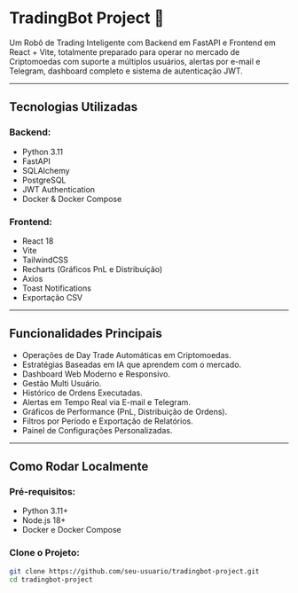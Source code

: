 # TradingBot Project 🚀

Um Robô de Trading Inteligente com Backend em FastAPI e Frontend em React + Vite, totalmente preparado para operar no mercado de Criptomoedas com suporte a múltiplos usuários, alertas por e-mail e Telegram, dashboard completo e sistema de autenticação JWT.

---

## Tecnologias Utilizadas

### Backend:
- Python 3.11
- FastAPI
- SQLAlchemy
- PostgreSQL
- JWT Authentication
- Docker & Docker Compose

### Frontend:
- React 18
- Vite
- TailwindCSS
- Recharts (Gráficos PnL e Distribuição)
- Axios
- Toast Notifications
- Exportação CSV

---

## Funcionalidades Principais

- Operações de Day Trade Automáticas em Criptomoedas.
- Estratégias Baseadas em IA que aprendem com o mercado.
- Dashboard Web Moderno e Responsivo.
- Gestão Multi Usuário.
- Histórico de Ordens Executadas.
- Alertas em Tempo Real via E-mail e Telegram.
- Gráficos de Performance (PnL, Distribuição de Ordens).
- Filtros por Período e Exportação de Relatórios.
- Painel de Configurações Personalizadas.

---

## Como Rodar Localmente

### Pré-requisitos:
- Python 3.11+
- Node.js 18+
- Docker e Docker Compose

### Clone o Projeto:
```bash
git clone https://github.com/seu-usuario/tradingbot-project.git
cd tradingbot-project

